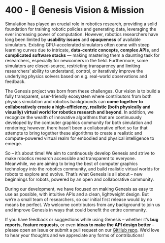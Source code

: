 # 400 - 🎯 Genesis Vision & Mission

Simulation has played an crucial role in robotics research, providing a solid foundation for training robotic policies and generating data, leveraging the ever increasing power of computation. However, robotics researchers have long been limited by **usability issues** and **opaqueness** of available simulators. Existing GPU-accelerated simulators often come with steep learning curves due to intricate, **data-centric concepts**, **complex APIs**, and **complicated software stacks** — making mastering them a daunting task for researchers, especially for newcomers in the field. Furthermore, some simulators are closed-source, restricting transparency and limiting researchers’ ability to understand, control, or iteratively improve the underlying physics solvers based on e.g. real-world observations and feedback.

The Genesis project was born from these challenges. Our vision is to build a fully transparent, user-friendly ecosystem where contributors from both physics simulation and robotics backgrounds can **come together to collaboratively create a high-efficiency, realistic (both physically and visually) virtual world for robotics research and beyond**. In addition, we recognize the wealth of innovative algorithms that are continuously developed by the computer graphics community for both simulation and rendering; however, there hasn’t been a collaborative effort so far that attempts to bring together these algorithms to create a realistic and compute-powered virtual realm for embodied and physical intelligence to emerge.

So – it’s about time! We aim to continuously develop Genesis and strive to make robotics research accessible and transparent to everyone. Meanwhile, we are aiming to bring the best of computer graphics technology into the robotics community, and build realistic virtual worlds for robots to explore and evolve. That’s what Genesis is all about – new beginnings for robots, powered by an open and collaborative community.

During our development, we have focused on making Genesis as easy to use as possible, with intuitive APIs and a clean, lightweight design. But we’re a small team of researchers, so our initial first release would by no means be perfect. We welcome contributors from any background to join us and improve Genesis in ways that could benefit the entire community.

If you have feedback or suggestions while using Genesis – whether it’s **bug reports**, **feature requests**, or even **ideas to make the API design better** – please open an issue or submit a pull request on our [GitHub repo](https://github.com/Genesis-Embodied-AI/Genesis). We’d love to hear your thoughts and we appreciate any forms of contributions!